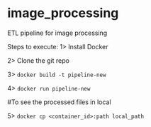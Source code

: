 # image_processing
ETL pipeline for image processing

Steps to execute:
1> Install Docker

2> Clone the git repo

3> ```docker build -t pipeline-new```

4> ```docker run pipeline-new```

#To see the processed files in local

5> ```docker cp <container_id>:path local_path``` 